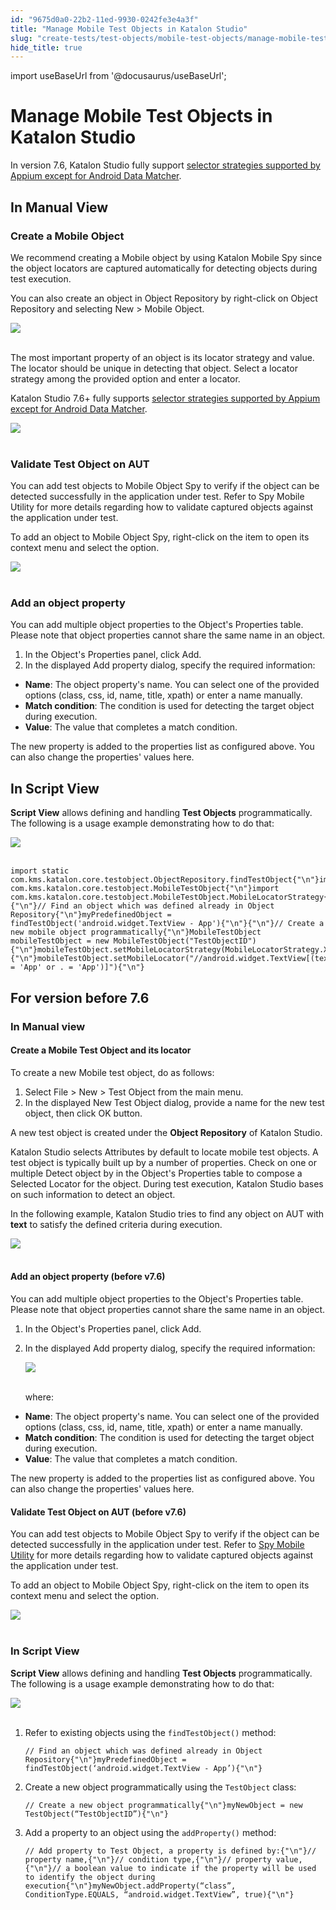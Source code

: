 ```yaml
---
id: "9675d0a0-22b2-11ed-9930-0242fe3e4a3f"
title: "Manage Mobile Test Objects in Katalon Studio"
slug: "create-tests/test-objects/mobile-test-objects/manage-mobile-test-objects-in-katalon-studio"
hide_title: true
---
```

import useBaseUrl from '@docusaurus/useBaseUrl';


# <a id="id" class="anchor_top_offset"/><a id="ariaid-title1" class="anchor_top_offset"/>Manage Mobile Test Objects in <span xmlns="http://www.w3.org/1999/xhtml" className="ph">Katalon Studio</span> 

<p xmlns="http://www.w3.org/1999/xhtml" className="p">In version 7.6, Katalon Studio fully support <a className="xref" href="/docs/create-tests/test-objects/mobile-test-objects/locators-and-object-identification-in-katalon-studio">selector     strategies supported by Appium except for Android Data     Matcher</a>.</p> 
    

## <a id="id_1" class="anchor_top_offset"/>In Manual View

    
              

### <a id="id_2" class="anchor_top_offset"/>Create a Mobile Object

<p xmlns="http://www.w3.org/1999/xhtml" className="p">We recommend creating a Mobile object by using Katalon Mobile Spy since the object locators are captured automatically for detecting objects during test execution.</p> 
<p xmlns="http://www.w3.org/1999/xhtml" className="p">You can also create an object in Object Repository by right-click on <span className="ph uicontrol">Object Repository</span> and selecting <span className="ph uicontrol">New</span> &gt; <span className="ph uicontrol">Mobile Object</span>.</p> 
<p xmlns="http://www.w3.org/1999/xhtml" className="p"><img className="image" src={useBaseUrl("https://github.com/katalon-studio/docs-images/raw/master/katalon-studio/docs/mobile-selector-strategies/create-new-mobile-object.png")} /><br /><br /></p> 
<p xmlns="http://www.w3.org/1999/xhtml" className="p">The most important property of an object is its locator strategy and value. The locator should be unique in detecting that object. Select a locator strategy among the provided option and enter a locator.</p> 
<p xmlns="http://www.w3.org/1999/xhtml" className="p">Katalon Studio 7.6+ fully supports <a className="xref" href="/docs/create-tests/test-objects/mobile-test-objects/locators-and-object-identification-in-katalon-studio">selector strategies supported by Appium except for Android Data Matcher</a>.</p> 
<p xmlns="http://www.w3.org/1999/xhtml" className="p"><img className="image" src={useBaseUrl("https://github.com/katalon-studio/docs-images/raw/master/katalon-studio/docs/manage-mobile-test-object./object.png")} width={500} /><br /><br /></p> 

### <a id="id_3" class="anchor_top_offset"/>Validate Test Object on AUT

<p xmlns="http://www.w3.org/1999/xhtml" className="p">You can add test objects to <span className="ph uicontrol">Mobile Object Spy</span> to verify if the object can be detected successfully in the application under test. Refer to Spy Mobile Utility for more details regarding how to validate captured objects against the application under test.</p> 
<p xmlns="http://www.w3.org/1999/xhtml" className="p">To add an object to <span className="ph uicontrol">Mobile Object Spy</span>, right-click on the item to open its context menu and select the option.</p> 
<p xmlns="http://www.w3.org/1999/xhtml" className="p"><img className="image" height={614} src={useBaseUrl("https://github.com/katalon-studio/docs-images/raw/master/katalon-studio/docs/manage-mobile-test-object./add-mobile.png")} width={350} /><br /><br /></p> 

### <a id="id_4" class="anchor_top_offset"/>Add an object property

<p xmlns="http://www.w3.org/1999/xhtml" className="p">You can add multiple object properties to the <span className="ph uicontrol">Object's Properties</span> table. Please note that object properties cannot share the same name in an object.</p> 
<ol xmlns="http://www.w3.org/1999/xhtml" className="ol"><li className="li">In the <span className="ph uicontrol">Object's Properties</span> panel, click <span className="ph uicontrol">Add</span>.</li><li className="li">In the displayed <span className="ph uicontrol">Add property</span> dialog, specify the required information:</li></ol> 
<ul xmlns="http://www.w3.org/1999/xhtml" className="ul"><li className="li"> <strong className="ph b">Name</strong>: The object property's name. You can select one of the provided options (class, css, id, name, title, xpath) or enter a name manually.</li><li className="li"> <strong className="ph b">Match condition</strong>: The condition is used for detecting the target object during execution.</li><li className="li"> <strong className="ph b">Value</strong>: The value that completes a match condition.</li></ul> 
<p xmlns="http://www.w3.org/1999/xhtml" className="p">The new property is added to the properties list as configured above. You can also change the properties' values here.</p> 

## <a id="id_5" class="anchor_top_offset"/>In Script View

<p xmlns="http://www.w3.org/1999/xhtml" className="p"><strong className="ph b">Script View</strong> allows defining and handling <strong className="ph b">Test Objects</strong> programmatically. The following is a usage example demonstrating how to do that:</p> 
<img xmlns="http://www.w3.org/1999/xhtml" className="image" src={useBaseUrl("https://github.com/katalon-studio/docs-images/raw/master/katalon-studio/docs/manage-mobile-test-object./script-ex.png")} /> 
<br xmlns="http://www.w3.org/1999/xhtml" /> 
<br xmlns="http://www.w3.org/1999/xhtml" /> 
<pre xmlns="http://www.w3.org/1999/xhtml" className="pre codeblock"><code>import static com.kms.katalon.core.testobject.ObjectRepository.findTestObject{"\n"}import com.kms.katalon.core.testobject.MobileTestObject{"\n"}import com.kms.katalon.core.testobject.MobileTestObject.MobileLocatorStrategy{"\n"}{"\n"}// Find an object which was defined already in Object Repository{"\n"}myPredefinedObject = findTestObject('android.widget.TextView - App'){"\n"}{"\n"}// Create a new mobile object programmatically{"\n"}MobileTestObject mobileTestObject = new MobileTestObject("TestObjectID"){"\n"}mobileTestObject.setMobileLocatorStrategy(MobileLocatorStrategy.XPATH){"\n"}mobileTestObject.setMobileLocator("//android.widget.TextView[(text() = 'App' or . = 'App')]"){"\n"}</code></pre> 

## <a id="concept-339" class="anchor_top_offset"/>For version before 7.6


### <a id="concept-279" class="anchor_top_offset"/>In Manual view

<h4 xmlns="http://www.w3.org/1999/xhtml" className="title topictitle4 anchor_top_offset" id="concept-360">Create a Mobile Test Object and its locator</h4> 
<p xmlns="http://www.w3.org/1999/xhtml" className="shortdesc"> </p> 
<p xmlns="http://www.w3.org/1999/xhtml" className="p">To create a new Mobile test object, do as follows:</p> 
<ol xmlns="http://www.w3.org/1999/xhtml" className="ol"><li className="li">Select <span className="ph uicontrol">File</span> &gt; <span className="ph uicontrol">New</span> &gt; <span className="ph uicontrol">Test Object</span> from the main menu.</li><li className="li">In the displayed <span className="ph uicontrol">New Test Object</span> dialog, provide a name for the new test object, then click <span className="ph uicontrol">OK</span> button.</li></ol> 
<p xmlns="http://www.w3.org/1999/xhtml" className="p">A new test object is created under the <strong className="ph b">Object Repository</strong> of Katalon Studio.</p> 
<p xmlns="http://www.w3.org/1999/xhtml" className="p">Katalon Studio selects <span className="ph uicontrol">Attributes</span> by default to locate mobile test objects. A test object is typically built up by a number of properties. Check on one or multiple <span className="ph uicontrol">Detect object by</span> in the <span className="ph uicontrol">Object's Properties</span> table to compose a <span className="ph uicontrol">Selected Locator</span> for the object. During test execution, Katalon Studio bases on such information to detect an object.</p> 
<p xmlns="http://www.w3.org/1999/xhtml" className="p">In the following example, Katalon Studio tries to find any object on AUT with <strong className="ph b">text</strong> to satisfy the defined criteria during execution.</p> 
<p xmlns="http://www.w3.org/1999/xhtml" className="p"> <img className="image" src={useBaseUrl("https://github.com/katalon-studio/docs-images/raw/master/katalon-studio/docs/manage-mobile-test-object./detect.png")} /><br /><br /> </p> 
<h4 xmlns="http://www.w3.org/1999/xhtml" className="title topictitle4 anchor_top_offset" id="concept-4916">Add an object property (before v7.6)</h4> 
<p xmlns="http://www.w3.org/1999/xhtml" className="shortdesc"> </p> 
<p xmlns="http://www.w3.org/1999/xhtml" className="p">You can add multiple object properties to the <span className="ph uicontrol">Object's Properties</span> table. Please note that object properties cannot share the same name in an object.</p> 
<ol xmlns="http://www.w3.org/1999/xhtml" className="ol"><li className="li">In the <span className="ph uicontrol">Object's Properties</span> panel, click <span className="ph uicontrol">Add</span>.</li><li className="li"><p className="p">In the displayed <span className="ph uicontrol">Add property</span> dialog, specify the required information:</p><p className="p"><img className="image" height={275} src={useBaseUrl("https://github.com/katalon-studio/docs-images/raw/master/katalon-studio/docs/manage-mobile-test-object./object-properties.png")} width={757} /><br /><br /></p><p className="p">where:</p></li></ol> 
<ul xmlns="http://www.w3.org/1999/xhtml" className="ul"><li className="li"> <strong className="ph b">Name</strong>: The object property's name. You can select one of the provided options (class, css, id, name, title, xpath) or enter a name manually.</li><li className="li"> <strong className="ph b">Match condition</strong>: The condition is used for detecting the target object during execution.</li><li className="li"> <strong className="ph b">Value</strong>: The value that completes a match condition.</li></ul> 
<p xmlns="http://www.w3.org/1999/xhtml" className="p">The new property is added to the properties list as configured above. You can also change the properties' values here.</p> 
<h4 xmlns="http://www.w3.org/1999/xhtml" className="title topictitle4 anchor_top_offset" id="concept-7387">Validate Test Object on AUT (before v7.6)</h4> 
<p xmlns="http://www.w3.org/1999/xhtml" className="p">You can add test objects to <span className="ph uicontrol">Mobile Object Spy</span> to verify if the object can be detected successfully in the application under test. Refer to <a className="xref" href="/docs/create-tests/record-and-spy/mobile-record-and-spy-utilities/spy-mobile-utility-in-katalon-studio">Spy Mobile Utility</a> for more details regarding how to validate captured objects against the application under test.</p> 
<p xmlns="http://www.w3.org/1999/xhtml" className="p">To add an object to <span className="ph uicontrol">Mobile Object Spy</span>, right-click on the item to open its context menu and select the option.</p> 
<p xmlns="http://www.w3.org/1999/xhtml" className="p"><img className="image" height={614} src={useBaseUrl("https://github.com/katalon-studio/docs-images/raw/master/katalon-studio/docs/manage-mobile-test-object./add-mobile.png")} width={350} /><br /><br /></p> 

### <a id="concept-3341" class="anchor_top_offset"/>In Script View

<p xmlns="http://www.w3.org/1999/xhtml" className="p"><strong className="ph b">Script View</strong> allows defining and handling <strong className="ph b">Test Objects</strong> programmatically. The following is a usage example demonstrating how to do that:</p> 
<p xmlns="http://www.w3.org/1999/xhtml" className="p"><img className="image" src={useBaseUrl("https://raw.githubusercontent.com/katalon-studio/docs-images/master/katalon-studio/docs/manage-mobile-test-object./script-ex.png")} /><br /><br /></p> 
<ol xmlns="http://www.w3.org/1999/xhtml" className="ol"><li className="li">Refer to existing objects using the <code className="ph codeph">findTestObject()</code> method:<pre className="pre codeblock"><code>// Find an object which was defined already in Object Repository{"\n"}myPredefinedObject = findTestObject(‘android.widget.TextView - App’){"\n"}</code></pre></li><li className="li">Create a new object programmatically using the <code className="ph codeph">TestObject</code> class:<pre className="pre codeblock"><code>// Create a new object programmatically{"\n"}myNewObject = new TestObject(“TestObjectID”){"\n"}</code></pre></li><li className="li">Add a property to an object using the <code className="ph codeph">addProperty()</code> method:<pre className="pre codeblock"><code>// Add property to Test Object, a property is defined by:{"\n"}// property name,{"\n"}// condition type,{"\n"}// property value,{"\n"}// a boolean value to indicate if the property will be used to identify the object during execution{"\n"}myNewObject.addProperty(“class”, ConditionType.EQUALS, “android.widget.TextView”, true){"\n"}</code></pre></li></ol> 
